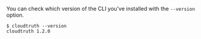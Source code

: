 
You can check which version of the CLI you've installed with the `--version` option.
```
$ cloudtruth --version
cloudtruth 1.2.0

```
